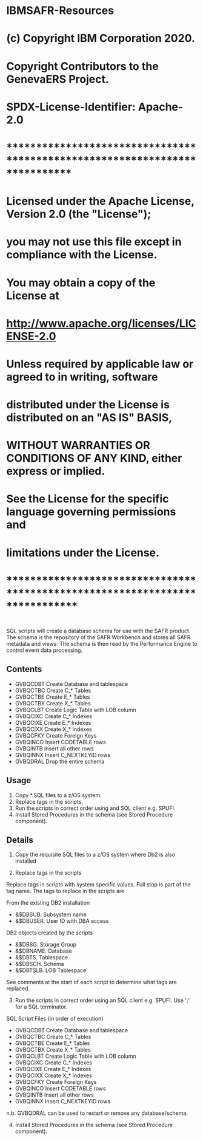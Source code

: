 # IBMSAFR-Resources
# (c) Copyright IBM Corporation 2020. 
# Copyright Contributors to the GenevaERS Project.
# SPDX-License-Identifier: Apache-2.0
#
# ***************************************************************************
# 
# Licensed under the Apache License, Version 2.0 (the "License"); 
# you may not use this file except in compliance with the License. 
# You may obtain a copy of the License at 
# 
# http://www.apache.org/licenses/LICENSE-2.0 
# 
# Unless required by applicable law or agreed to in writing, software 
# distributed under the License is distributed on an "AS IS" BASIS, 
# WITHOUT WARRANTIES OR CONDITIONS OF ANY KIND, either express or implied.
# See the License for the specific language governing permissions and 
# limitations under the License. 
# ****************************************************************************
#


SQL scripts will create a database schema for use with the SAFR product. The
schema is the repository of the SAFR Workbench and stores all SAFR metadata and
views. The schema is then read by the Performance Engine to control event data
processing.

## Contents

- GVBQCDBT        Create Database and tablespace
- GVBQCTBC        Create C_* Tables
- GVBQCTBE        Create E_* Tables
- GVBQCTBX        Create X_* Tables
- GVBQCLBT        Create Logic Table with LOB column
- GVBQCIXC        Create C_* Indexes
- GVBQCIXE        Create E_* Indexes
- GVBQCIXX        Create X_* Indexes
- GVBQCFKY        Create Foreign Keys
- GVBQINCO        Insert CODETABLE rows
- GVBQINTB        Insert all other rows
- GVBQINNX        Insert C_NEXTKEYID rows
- GVBQDRAL        Drop the entire schema

## Usage

1. Copy *.SQL files to a z/OS system.
2. Replace tags in the scripts.
3. Run the scripts in correct order using and SQL client e.g. SPUFI.
4. Install Stored Procedures in the schema (see Stored Procedure component).

## Details

1. Copy the requisite SQL files to a z/OS system where Db2 is also installed


2. Replace tags in the scripts

Replace tags in scripts with system specific values. Full stop is part of
the tag name. The tags to replace in the scripts are

From the existing DB2 installation

- &$DBSUB.    Subsystem name
- &$DBUSER.   User ID with DBA access

DB2 objects created by the scripts

- &$DBSG.     Storage Group
- &$DBNAME.   Database
- &$DBTS.     Tablespace
- &$DBSCH.    Schema
- &$DBTSLB.   LOB Tablespace

See comments at the start of each script to determine what tags are replaced.


3. Run the scripts in correct order using an SQL client e.g. SPUFI. Use ';' for
a SQL terminator.

SQL Script Files (in order of execution)

- GVBQCDBT        Create Database and tablespace
- GVBQCTBC        Create C_* Tables
- GVBQCTBE        Create E_* Tables
- GVBQCTBX        Create X_* Tables
- GVBQCLBT        Create Logic Table with LOB column
- GVBQCIXC        Create C_* Indexes
- GVBQCIXE        Create E_* Indexes
- GVBQCIXX        Create X_* Indexes
- GVBQCFKY        Create Foreign Keys
- GVBQINCO        Insert CODETABLE rows
- GVBQINTB        Insert all other rows
- GVBQINNX        Insert C_NEXTKEYID rows

n.b. GVBQDRAL can be used to restart or remove any database/schema.

4. Install Stored Procedures in the schema (see Stored Procedure component).


